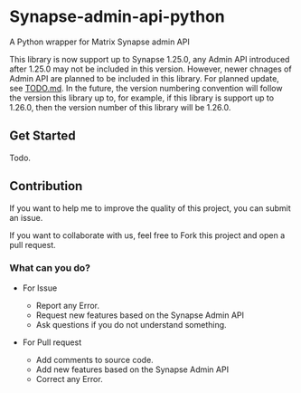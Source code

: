 # Synapse-admin-api-python
A Python wrapper for Matrix Synapse admin API

This library is now support up to Synapse 1.25.0, any Admin API introduced after 1.25.0 may not be included in this version. However, newer chnages of Admin API are planned to be included in this library. For planned update, see [TODO.md](TODO.md). In the future, the version numbering convention will follow the version this library up to, for example, if this library is support up to 1.26.0, then the version number of this library will be 1.26.0.
## Get Started
Todo. 
## Contribution
If you want to help me to improve the quality of this project, you can submit an issue.

If you want to collaborate with us, feel free to Fork this project and open a pull request.
### What can you do?
* For Issue
  * Report any Error.
  * Request new features based on the Synapse Admin API
  * Ask questions if you do not understand something.

* For Pull request
  * Add comments to source code.
  * Add new features based on the Synapse Admin API
  * Correct any Error.
